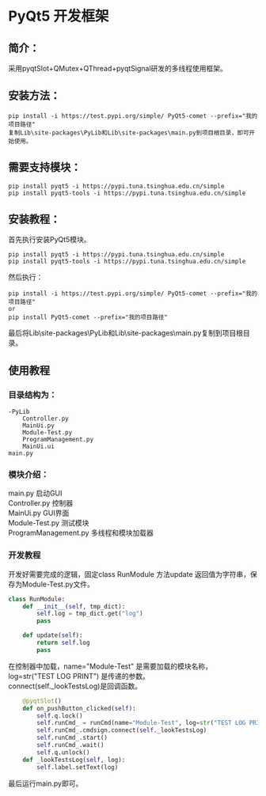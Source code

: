 # PyQt5 开发框架

## 简介：

采用pyqtSlot+QMutex+QThread+pyqtSignal研发的多线程使用框架。

## 安装方法：
```shell script
pip install -i https://test.pypi.org/simple/ PyQt5-comet --prefix="我的项目路径"
复制Lib\site-packages\PyLib和Lib\site-packages\main.py到项目根目录，即可开始使用。
```

## 需要支持模块：
```shell script
pip install pyqt5 -i https://pypi.tuna.tsinghua.edu.cn/simple
pip install pyqt5-tools -i https://pypi.tuna.tsinghua.edu.cn/simple
```

## 安装教程：

首先执行安装PyQt5模块。
```shell script
pip install pyqt5 -i https://pypi.tuna.tsinghua.edu.cn/simple
pip install pyqt5-tools -i https://pypi.tuna.tsinghua.edu.cn/simple
```

然后执行：
```shell script
pip install -i https://test.pypi.org/simple/ PyQt5-comet --prefix="我的项目路径"
or
pip install PyQt5-comet --prefix="我的项目路径"
```

最后将Lib\site-packages\PyLib和Lib\site-packages\main.py复制到项目根目录。

## 使用教程

### 目录结构为：
```
-PyLib
    Controller.py
    MainUi.py
    Module-Test.py
    ProgramManagement.py
    MainUi.ui
main.py
```

### 模块介绍：
main.py 启动GUI <br>
Controller.py 控制器<br>
MainUi.py GUI界面<br>
Module-Test.py 测试模块<br>
ProgramManagement.py 多线程和模块加载器<br>

### 开发教程

开发好需要完成的逻辑，固定class RunModule 方法update 返回值为字符串，保存为Module-Test.py文件。

```python
class RunModule:
    def __init__(self, tmp_dict):
        self.log = tmp_dict.get("log")
        pass

    def update(self):
        return self.log
        pass
```

在控制器中加载，name="Module-Test" 是需要加载的模块名称，log=str("TEST LOG PRINT") 是传递的参数。<br>
connect(self._lookTestsLog)是回调函数。<br>

```python
    @pyqtSlot()
    def on_pushButton_clicked(self):
        self.q.lock()
        self.runCmd_ = runCmd(name="Module-Test", log=str("TEST LOG PRINT"))
        self.runCmd_.cmdsign.connect(self._lookTestsLog)
        self.runCmd_.start()
        self.runCmd_.wait()
        self.q.unlock()
    def _lookTestsLog(self, log):
        self.label.setText(log)
```

最后运行main.py即可。
